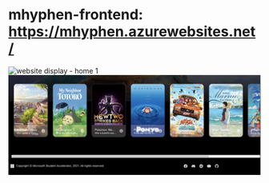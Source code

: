 # mhyphen-frontend: https://mhyphen.azurewebsites.net/

![website display - home 1](https://github.com/molinalim/mhyphen-frontend/blob/main/showcast1.png)
![website display - home 2](https://github.com/molinalim/mhyphen-frontend/blob/main/showcast2.png)

